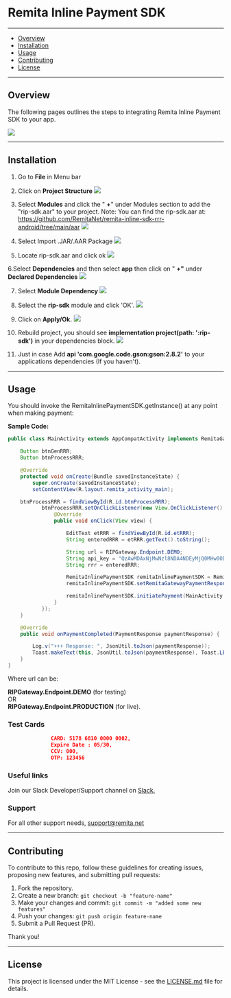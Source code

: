 # Remita Inline Payment SDK

---
- [Overview](#Overview)
- [Installation](#Installation)
- [Usage](#Usage)
- [Contributing](#Contributing)
- [License](License)

---
## Overview
The following pages outlines the steps to integrating Remita Inline Payment SDK to your app.

![](images/inline_snapshot.JPG)

---

## Installation
1. Go to **File** in Menu bar

2. Click on **Project Structure**
![](images/project_structure.JPG)

3. Select **Modules** and click the &quot; **+**&quot; under Modules section to add the &quot;rip-sdk.aar&quot; to your project.
Note: You can find the rip-sdk.aar at: https://github.com/RemitaNet/remita-inline-sdk-rrr-android/tree/main/aar
![](images/modules.JPG)

4. Select Import .JAR/.AAR Package
 ![](images/aar_location.JPG)

5. Locate rip-sdk.aar and click ok
 ![](images/import_module.JPG)

6.Select **Dependencies** and then select **app** then click on &quot; **+&quot;** under **Declared Dependencies**
![](images/dependencies.JPG)
 
7. Select **Module Dependency**
![](images/module_dependency.JPG)
 
8. Select the **rip-sdk** module and click &#39;OK&#39;.
![](images/select_rip-sdk.JPG)
 
9. Click on **Apply/Ok.**
![](images/select_rip-sdk_2.JPG)

10. Rebuild project, you should see **implementation project(path: &#39;:rip-sdk&#39;)** in your dependencies block.
![](images/rebuild.JPG)

11. Just in case
Add  **api 'com.google.code.gson:gson:2.8.2'** to your applications dependencies (If you haven't).

---

## Usage

You should invoke the RemitaInlinePaymentSDK.getInstance() at any point when making payment:

**Sample Code:**
```java
public class MainActivity extends AppCompatActivity implements RemitaGatewayPaymentResponseListener {

    Button btnGenRRR;
    Button btnProcessRRR;

    @Override
    protected void onCreate(Bundle savedInstanceState) {
        super.onCreate(savedInstanceState);
        setContentView(R.layout.remita_activity_main);

    btnProcessRRR = findViewById(R.id.btnProcessRRR);
           btnProcessRRR.setOnClickListener(new View.OnClickListener() {
               @Override
               public void onClick(View view) {

                   EditText etRRR = findViewById(R.id.etRRR);
                   String enteredRRR = etRRR.getText().toString();

                   String url = RIPGateway.Endpoint.DEMO;
                   String api_key = "QzAwMDAxNjMwNzl8NDA4NDEyMjQ0MHw0ODZkYTZkOTE4NTVhNzMzZmIzZTM5MTU2ZDBjZDYxY2Y4MzY4ODQ1NzRkYzIyOTI2OWQzMTU1M2NlNzdkNGZkZGIyNjI1MzA1ZjZkNzkzYzM2NTE4NzUxNTI0OWVjYjAxODUyNGZmYTM3NjY3M2IwZWNjYTU3OWEwYjE5NGMyNQ==";
                   String rrr = enteredRRR;

                   RemitaInlinePaymentSDK remitaInlinePaymentSDK = RemitaInlinePaymentSDK.getInstance();
                   remitaInlinePaymentSDK.setRemitaGatewayPaymentResponseListener(MainActivity.this);

                   remitaInlinePaymentSDK.initiatePayment(MainActivity.this, url, api_key, rrr);
               }
           });
    }

    @Override
    public void onPaymentCompleted(PaymentResponse paymentResponse) {

        Log.v("+++ Response: ", JsonUtil.toJson(paymentResponse));
        Toast.makeText(this, JsonUtil.toJson(paymentResponse), Toast.LENGTH_LONG);
    }
}
 ```

Where url can be:

**RIPGateway.Endpoint.DEMO** (for testing)  
                    OR  
**RIPGateway.Endpoint.PRODUCTION** (for live).

### Test Cards
```json
              CARD: 5178 6810 0000 0002,  
              Expire Date : 05/30,  
              CCV: 000, 
              OTP: 123456
```

### Useful links
Join our Slack Developer/Support channel on [Slack.](http://bit.ly/RemitaDevSlack)
    
### Support
For all other support needs, support@remita.net

---

## Contributing
To contribute to this repo, follow these guidelines for creating issues, proposing new features, and submitting pull requests:

1. Fork the repository.
2. Create a new branch: `git checkout -b "feature-name"`
3. Make your changes and commit: `git commit -m "added some new features"`
4. Push your changes: `git push origin feature-name`
5. Submit a Pull Request (PR).

Thank you!

---

## License

This project is licensed under the MIT License - see the [LICENSE.md](LICENSE.md) file for details.
